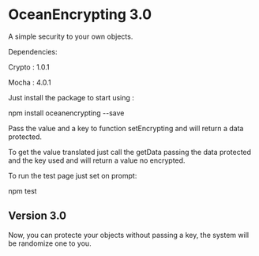 # OceanEncrypting 3.0
A simple security to your own objects.

Dependencies:

Crypto : 1.0.1

Mocha : 4.0.1

Just install the package to start using :

npm install oceanencrypting --save

Pass the value and a key to function setEncrypting and will return a data protected.

To get the value translated just call the getData passing the data protected and the key used and will return a value no encrypted.

To run the test page just set on prompt:

npm test

## Version 3.0

Now, you can protecte your objects without passing a key, the system will be randomize one to you. 